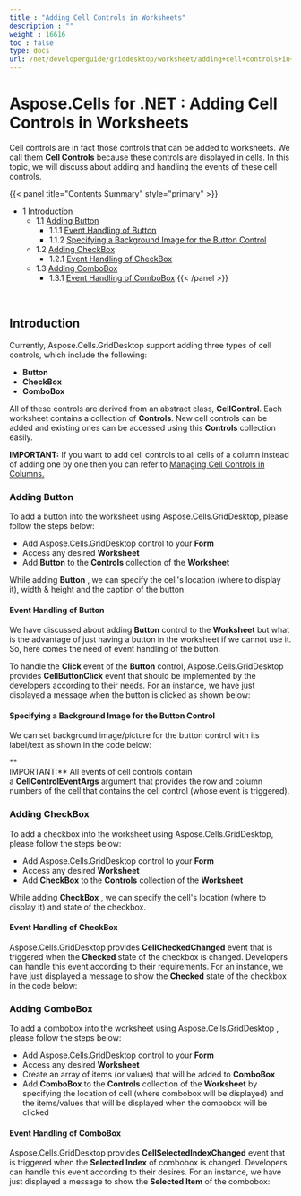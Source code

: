 ```yaml
---
title : "Adding Cell Controls in Worksheets" 
description : "" 
weight : 16616 
toc : false
type: docs
url: /net/developerguide/griddesktop/worksheet/adding+cell+controls+in+worksheets/
---
```


# Aspose.Cells for .NET : Adding Cell Controls in Worksheets


Cell controls are in fact those controls that can be added to worksheets. We call them **Cell Controls** because these controls are displayed in cells. In this topic, we will discuss about adding and handling the events of these cell controls.

{{< panel title="Contents Summary" style="primary" >}}
*   1 [Introduction](#introduction)
    *   1.1 [Adding Button](#adding-button)
        *   1.1.1 [Event Handling of Button](#event-handling-of-button)
        *   1.1.2 [Specifying a Background Image for the Button Control](#specifying-a-background-image-for-the-button-control)
    *   1.2 [Adding CheckBox](#adding-checkbox)
        *   1.2.1 [Event Handling of CheckBox](#event-handling-of-checkbox)
    *   1.3 [Adding ComboBox](#adding-combobox)
        *   1.3.1 [Event Handling of ComboBox](#event-handling-of-combobox)
{{< /panel >}}
 

 

## Introduction

Currently, Aspose.Cells.GridDesktop support adding three types of cell controls, which include the following:

*   **Button**
*   **CheckBox**
*   **ComboBox**

All of these controls are derived from an abstract class, **CellControl**. Each worksheet contains a collection of **Controls**. New cell controls can be added and existing ones can be accessed using this **Controls** collection easily.

**IMPORTANT:** If you want to add cell controls to all cells of a column instead of adding one by one then you can refer to [Managing Cell Controls in Columns.](https://docs2.aspose.com/cells/net/developerguide/griddesktop/worksheet/adding+cell+controls+in+worksheets)

### Adding Button

To add a button into the worksheet using Aspose.Cells.GridDesktop, please follow the steps below:

*   Add Aspose.Cells.GridDesktop control to your **Form**
*   Access any desired **Worksheet**
*   Add **Button** to the **Controls** collection of the **Worksheet**

  
While adding **Button** , we can specify the cell's location (where to display it), width & height and the caption of the button.

#### Event Handling of Button

We have discussed about adding **Button** control to the **Worksheet** but what is the advantage of just having a button in the worksheet if we cannot use it. So, here comes the need of event handling of the button.

To handle the **Click** event of the **Button** control, Aspose.Cells.GridDesktop provides **CellButtonClick** event that should be implemented by the developers according to their needs. For an instance, we have just displayed a message when the button is clicked as shown below:

#### Specifying a Background Image for the Button Control

We can set background image/picture for the button control with its label/text as shown in the code below:

**  
IMPORTANT:** All events of cell controls contain a **CellControlEventArgs** argument that provides the row and column numbers of the cell that contains the cell control (whose event is triggered).

### Adding CheckBox

To add a checkbox into the worksheet using Aspose.Cells.GridDesktop, please follow the steps below:

*   Add Aspose.Cells.GridDesktop control to your **Form**
*   Access any desired **Worksheet**
*   Add **CheckBox** to the **Controls** collection of the **Worksheet**

  
While adding **CheckBox** , we can specify the cell's location (where to display it) and state of the checkbox.

#### Event Handling of CheckBox

Aspose.Cells.GridDesktop provides **CellCheckedChanged** event that is triggered when the **Checked** state of the checkbox is changed. Developers can handle this event according to their requirements. For an instance, we have just displayed a message to show the **Checked** state of the checkbox in the code below:

### Adding ComboBox

To add a combobox into the worksheet using Aspose.Cells.GridDesktop , please follow the steps below:

*   Add Aspose.Cells.GridDesktop control to your **Form**
*   Access any desired **Worksheet**
*   Create an array of items (or values) that will be added to **ComboBox**
*   Add **ComboBox** to the **Controls** collection of the **Worksheet** by specifying the location of cell (where combobox will be displayed) and the items/values that will be displayed when the combobox will be clicked

#### Event Handling of ComboBox

Aspose.Cells.GridDesktop provides **CellSelectedIndexChanged** event that is triggered when the **Selected Index** of combobox is changed. Developers can handle this event according to their desires. For an instance, we have just displayed a message to show the **Selected Item** of the combobox:


